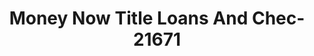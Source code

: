 ---
f_zip-code: 36732
f_state-code: AL
title: Money Now Title Loans And Chec-21671
f_phone: 334-289-4200
f_city-only: Demopolis
f_address: 884 Us Highway 80 E Demopolis
f_location-unique-id: '21671'
slug: money-now-title-loans-and-chec-21671
updated-on: '2024-05-30T13:46:58.046Z'
created-on: '2024-05-30T13:36:59.803Z'
published-on: '2024-05-30T13:54:32.469Z'
f_city-state: cms/city/demopolis-al.md
f_company: cms/company/money-now-title-loans-and-chec.md
f_state: cms/state/alabama.md
layout: '[payday-loan].html'
tags: payday-loan
---
